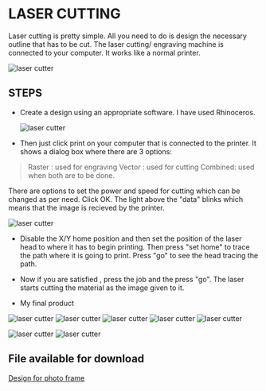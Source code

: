 # LASER CUTTING

Laser cutting is pretty simple. All you need to do is design the necessary outline that has to be cut. The laser cutting/ engraving machine is connected to your computer. It works like a normal printer. 

![laser cutter](/images/imagestwo/laser1.jpg)

## STEPS

* Create a design using an appropriate software. I have used Rhinoceros.

   ![laser cutter](/images/imagestwo/laserscreen1.png)

* Then just click print on your computer that is connected to the printer. It shows a dialog box where there are 3 options:
 >Raster : used for engraving
 >Vector : used for cutting
 >Combined: used when both are to be done.

  There are options to set the power and speed for cutting which can be changed as per need.
  Click OK.
  The light above the "data" blinks which means that the image is recieved by the printer.

  ![laser cutter](/images/imagestwo/laser2.jpg)

* Disable the X/Y home position and then set the position of the laser head to where it has to begin printing. Then press "set home" to trace the path where it is going to print. Press "go" to see the head tracing the path.

* Now if you are satisfied , press the job and the press "go". The laser starts cutting the material as the image given to it.

* My final product

![laser cutter](/images/imagestwo/laser3.png)
![laser cutter](/images/imagestwo/laser5.png)
![laser cutter](/images/imagestwo/laser6.jpg)
![laser cutter](/images/imagestwo/laser7.png)
![laser cutter](/images/imagestwo/laser8.png)

![laser cutter](/images/imagestwo/laser9.png)
![laser cutter](/images/imagestwo/laser10.png)

## File available for download

[Design for photo frame ](https://github.com/liyanafzl/liyanafzl.github.io/photo_laser.3dm)




